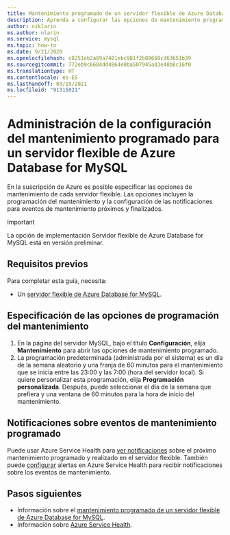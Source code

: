```yaml
---
title: Mantenimiento programado de un servidor flexible de Azure Database for MySQL (versión preliminar) mediante Azure Portal
description: Aprenda a configurar las opciones de mantenimiento programado para un servidor flexible de Azure Database for MySQL mediante Azure Portal.
author: niklarin
ms.author: nlarin
ms.service: mysql
ms.topic: how-to
ms.date: 9/21/2020
ms.openlocfilehash: c8251eb2a89a7481ebc981f2b89668c363651b39
ms.sourcegitcommit: 772eb9c6684dd4864e0ba507945a83e48b8c16f0
ms.translationtype: HT
ms.contentlocale: es-ES
ms.lasthandoff: 03/19/2021
ms.locfileid: "91315021"
---
```

# <a name="manage-scheduled-maintenance-settings-for-azure-database-for-mysql--flexible-server"></a>Administración de la configuración del mantenimiento programado para un servidor flexible de Azure Database for MySQL
 
En la suscripción de Azure es posible especificar las opciones de mantenimiento de cada servidor flexible. Las opciones incluyen la programación del mantenimiento y la configuración de las notificaciones para eventos de mantenimiento próximos y finalizados.

> [!IMPORTANT]
> La opción de implementación Servidor flexible de Azure Database for MySQL está en versión preliminar.
 
## <a name="prerequisites"></a>Requisitos previos
Para completar esta guía, necesita:
- Un [servidor flexible de Azure Database for MySQL](quickstart-create-server-portal.md).
 
## <a name="specify-maintenance-schedule-options"></a>Especificación de las opciones de programación del mantenimiento
 
1. En la página del servidor MySQL, bajo el título **Configuración**, elija **Mantenimiento** para abrir las opciones de mantenimiento programado.
2. La programación predeterminada (administrada por el sistema) es un día de la semana aleatorio y una franja de 60 minutos para el mantenimiento que se inicia entre las 23:00 y las 7:00 (hora del servidor local). Si quiere personalizar esta programación, elija **Programación personalizada**. Después, puede seleccionar el día de la semana que prefiera y una ventana de 60 minutos para la hora de inicio del mantenimiento.
 
## <a name="notifications-about-scheduled-maintenance-events"></a>Notificaciones sobre eventos de mantenimiento programado
 
Puede usar Azure Service Health para [ver notificaciones](../../service-health/service-notifications.md) sobre el próximo mantenimiento programado y realizado en el servidor flexible. También puede [configurar](../../service-health/resource-health-alert-monitor-guide.md) alertas en Azure Service Health para recibir notificaciones sobre los eventos de mantenimiento.
 
## <a name="next-steps"></a>Pasos siguientes  
 
* Información sobre el [mantenimiento programado de un servidor flexible de Azure Database for MySQL](concepts-maintenance.md).
* Información sobre [Azure Service Health](../../service-health/overview.md).
